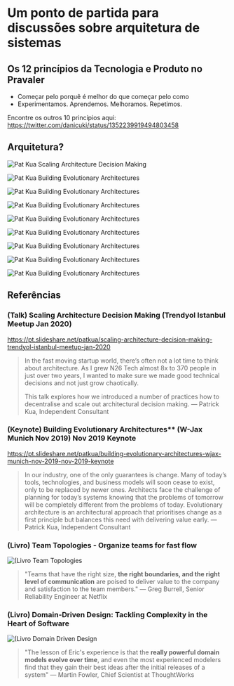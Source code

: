 # Um ponto de partida para discussões sobre arquitetura de sistemas

## Os 12 princípios da Tecnologia e Produto no Pravaler

- Começar pelo porquê é melhor do que começar pelo como
- Experimentamos. Aprendemos. Melhoramos. Repetimos.​

Encontre os outros 10 princípios aqui:  
https://twitter.com/danicuki/status/1352239919494803458

## Arquitetura?

![Pat Kua Scaling Architecture Decision Making](PatKua-Scaling-Architecture-Decision-Making-1.png)

![Pat Kua Building Evolutionary Architectures](PatKua-Building-Evolutionary-Architectures-1.png)

![Pat Kua Building Evolutionary Architectures](PatKua-Building-Evolutionary-Architectures-2.png)

![Pat Kua Building Evolutionary Architectures](PatKua-Building-Evolutionary-Architectures-3.png)

![Pat Kua Building Evolutionary Architectures](PatKua-Building-Evolutionary-Architectures-4.png)

![Pat Kua Building Evolutionary Architectures](PatKua-Building-Evolutionary-Architectures-5.png)

![Pat Kua Building Evolutionary Architectures](PatKua-Building-Evolutionary-Architectures-6.png)

![Pat Kua Building Evolutionary Architectures](PatKua-Building-Evolutionary-Architectures-7.png)

![Pat Kua Building Evolutionary Architectures](PatKua-Building-Evolutionary-Architectures-8.png)

## Referências

### (Talk) Scaling Architecture Decision Making (Trendyol Istanbul Meetup Jan 2020)
https://pt.slideshare.net/patkua/scaling-architecture-decision-making-trendyol-istanbul-meetup-jan-2020
> In the fast moving startup world, there’s often not a lot time to think about architecture. As I grew N26 Tech almost 8x to 370 people in just over two years, I wanted to make sure we made good technical decisions and not just grow chaotically.
> 
> This talk explores how we introduced a number of practices how to decentralise and scale out architectural decision making.
— Patrick Kua, Independent Consultant

### (Keynote) Building Evolutionary Architectures** (W-Jax Munich Nov 2019) Nov 2019 Keynote
https://pt.slideshare.net/patkua/building-evolutionary-architectures-wjax-munich-nov-2019-nov-2019-keynote
>In our industry, one of the only guarantees is change. Many of today’s tools, technologies, and business models will soon cease to exist, only to be replaced by newer ones. Architects face the challenge of planning for today’s systems knowing that the problems of tomorrow will be completely different from the problems of today. Evolutionary architecture is an architectural approach that prioritises change as a first principle but balances this need with delivering value early.
— Patrick Kua, Independent Consultant

### (Livro) Team Topologies - Organize teams for fast flow

![(Livro Team Topologies](Livro-Team-Topologies.png)
> "Teams that have the right size, **the right boundaries, and the right level of communication** are poised to deliver value to the company and satisfaction to the team members."
— Greg Burrell, Senior Reliability Engineer at Netflix

### (Livro) Domain-Driven Design: Tackling Complexity in the Heart of Software
![(Livro Domain Driven Design](Livro-Domain-Driven-Design.png)
> "The lesson of Eric's experience is that the **really powerful domain models evolve over time**, and even the most experienced modelers find that they gain their best ideas after the initial releases of a system"
— Martin Fowler, Chief Scientist at ThoughtWorks